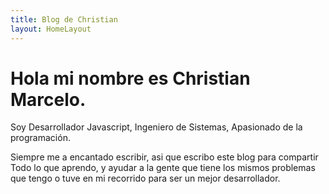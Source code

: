 ```yaml
---
title: Blog de Christian
layout: HomeLayout
---
```


# Hola mi nombre es Christian Marcelo.

Soy Desarrollador Javascript, Ingeniero de Sistemas, Apasionado de la programación.

Siempre me a encantado escribir, asi que escribo este blog para compartir Todo lo que aprendo, y ayudar a la gente que tiene los mismos problemas que tengo o tuve en mi recorrido para ser un mejor desarrollador.

<BlogIndex language="es" />

<Topics />
